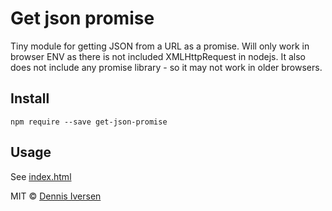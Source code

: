 # Get json promise

Tiny module for getting JSON from a URL as a promise. 
Will only work in browser ENV as there is not included XMLHttpRequest in nodejs. It also does not include any promise library - so it may not work in older browsers. 

## Install 

    npm require --save get-json-promise

## Usage

See [index.html](index.html)

MIT © [Dennis Iversen](https://github.com/diversen)
    
